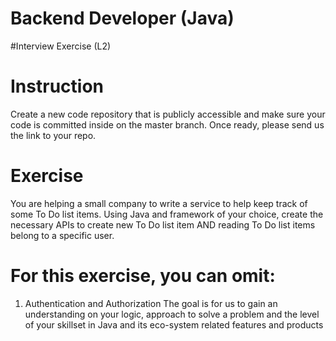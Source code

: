 
# Backend Developer (Java)
#Interview Exercise (L2)
# Instruction
Create a new code repository that is publicly accessible and make sure your code is
committed inside on the master branch. Once ready, please send us the link to your repo.
# Exercise
You are helping a small company to write a service to help keep track of some To Do list
items. Using Java and framework of your choice, create the necessary APIs to create new To
Do list item AND reading To Do list items belong to a specific user.
# For this exercise, you can omit:
1. Authentication and Authorization
The goal is for us to gain an understanding on your logic, approach to solve a problem and
the level of your skillset in Java and its eco-system related features and products
